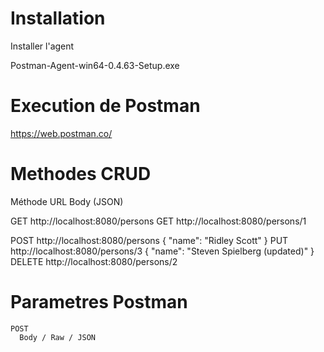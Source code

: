 # Installation
  Installer l'agent
  
  Postman-Agent-win64-0.4.63-Setup.exe

# Execution de Postman
  https://web.postman.co/

# Methodes CRUD

  Méthode	   URL	                              Body (JSON)

  GET	       http://localhost:8080/persons
  GET	       http://localhost:8080/persons/1

  POST	     http://localhost:8080/persons	    { "name": "Ridley Scott" }
  PUT	       http://localhost:8080/persons/3	  { "name": "Steven Spielberg (updated)" }
  DELETE	   http://localhost:8080/persons/2

  # Parametres Postman
    POST
      Body / Raw / JSON